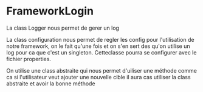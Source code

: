 # FrameworkLogin

La class Logger nous permet de gerer un log

La class configuration nous permet de regler les config pour l'utilisation de notre framework, on le fait qu'une fois
et on s'en sert des qu'on utilise un log pour ca que c'est un singleton. Cetteclasse pourra se configurer avec le fichier properties.

On utilise une class abstraite qui nous permet d'uiliser une méthode comme ca si l'utilisateur veut ajouter une nouvelle cible 
il aura cas utiliser la class abstraite et avoir la bonne méthode


